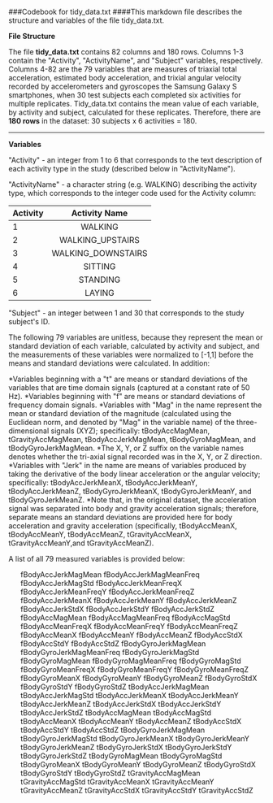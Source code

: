 ###Codebook for tidy_data.txt
####This markdown file describes the structure and variables of the file tidy_data.txt.

**File Structure**

The file **tidy_data.txt** contains 82 columns and 180 rows. 
Columns 1-3 contain the "Activity", "ActivityName", and "Subject" variables, respectively.
Columns 4-82 are the 79 variables that are measures of triaxial total acceleration, estimated body acceleration, and trixial angular velocity recorded by accelerometers and gyroscopes the Samsung Galaxy S smartphones, when 30 test subjects each completed six activities for multiple replicates. Tidy_data.txt contains the mean value of each variable, by activity and subject, calculated for these replicates.
Therefore, there are **180 rows** in the dataset:  30 subjects x 6 activities = 180.


---
**Variables**

"Activity" - an integer from 1 to 6 that corresponds to the text description of each activity type in the study (described below in "ActivityName").

"ActivityName" - a character string (e.g. WALKING) describing the activity type, which corresponds to the integer code used for the Activity column:

		
| Activity  |  Activity Name      |
|-----------|:-------------------:|
| 1         |  WALKING            |
| 2         |  WALKING_UPSTAIRS   |
| 3         |  WALKING_DOWNSTAIRS |
| 4         |  SITTING            |
| 5         |  STANDING           |
| 6         |  LAYING             |
    
"Subject" - an integer between 1 and 30 that corresponds to the study subject's ID.

The following 79 variables are unitless, because they represent the mean or standard deviation of each variable, calculated by activity and subject, and the measurements of these variables were normalized to [-1,1] before the means and standard deviations were calculated. In addition:

*Variables beginning with a "t" are means or standard deviations of the variables that are time domain signals (captured at a constant rate of 50 Hz). 
*Variables beginning with "f" are means or standard deviations of frequency domain signals.
*Variables with "Mag" in the name represent the mean or standard deviation of the magnitude (calculated using the Euclidean norm, and denoted by "Mag" in the variable name) of the three-dimensional signals (XYZ); specifically: tBodyAccMagMean, tGravityAccMagMean, tBodyAccJerkMagMean, tBodyGyroMagMean, and tBodyGyroJerkMagMean.
*The X, Y, or Z suffix on the variable names denotes whether the tri-axial signal recorded was in the X, Y, or Z direction.
*Variables with "Jerk" in the name are means of variables produced by taking the derivative of the body linear acceleration or the angular velocity; specifically: tBodyAccJerkMeanX, tBodyAccJerkMeanY, tBodyAccJerkMeanZ, tBodyGyroJerkMeanX, tBodyGyroJerkMeanY, and tBodyGyroJerkMeanZ.
*Note that, in the original dataset, the acceleration signal was separated into body and gravity acceleration signals; therefore, separate means an standard deviations are provided here for body acceleration and gravity acceleration (specifically, tBodyAccMeanX, tBodyAccMeanY, tBodyAccMeanZ, tGravityAccMeanX, tGravityAccMeanY,and tGravityAccMeanZ). 

A list of all 79 measured variables is provided below:

<ul>
fBodyAccJerkMagMean
fBodyAccJerkMagMeanFreq
fBodyAccJerkMagStd
fBodyAccJerkMeanFreqX
fBodyAccJerkMeanFreqY
fBodyAccJerkMeanFreqZ
fBodyAccJerkMeanX
fBodyAccJerkMeanY
fBodyAccJerkMeanZ
fBodyAccJerkStdX
fBodyAccJerkStdY
fBodyAccJerkStdZ
fBodyAccMagMean
fBodyAccMagMeanFreq
fBodyAccMagStd
fBodyAccMeanFreqX
fBodyAccMeanFreqY
fBodyAccMeanFreqZ
fBodyAccMeanX
fBodyAccMeanY
fBodyAccMeanZ
fBodyAccStdX
fBodyAccStdY
fBodyAccStdZ
fBodyGyroJerkMagMean
fBodyGyroJerkMagMeanFreq
fBodyGyroJerkMagStd
fBodyGyroMagMean
fBodyGyroMagMeanFreq
fBodyGyroMagStd
fBodyGyroMeanFreqX
fBodyGyroMeanFreqY
fBodyGyroMeanFreqZ
fBodyGyroMeanX
fBodyGyroMeanY
fBodyGyroMeanZ
fBodyGyroStdX
fBodyGyroStdY
fBodyGyroStdZ
tBodyAccJerkMagMean
tBodyAccJerkMagStd
tBodyAccJerkMeanX
tBodyAccJerkMeanY
tBodyAccJerkMeanZ
tBodyAccJerkStdX
tBodyAccJerkStdY
tBodyAccJerkStdZ
tBodyAccMagMean
tBodyAccMagStd
tBodyAccMeanX
tBodyAccMeanY
tBodyAccMeanZ
tBodyAccStdX
tBodyAccStdY
tBodyAccStdZ
tBodyGyroJerkMagMean
tBodyGyroJerkMagStd
tBodyGyroJerkMeanX
tBodyGyroJerkMeanY
tBodyGyroJerkMeanZ
tBodyGyroJerkStdX
tBodyGyroJerkStdY
tBodyGyroJerkStdZ
tBodyGyroMagMean
tBodyGyroMagStd
tBodyGyroMeanX
tBodyGyroMeanY
tBodyGyroMeanZ
tBodyGyroStdX
tBodyGyroStdY
tBodyGyroStdZ
tGravityAccMagMean
tGravityAccMagStd
tGravityAccMeanX
tGravityAccMeanY
tGravityAccMeanZ
tGravityAccStdX
tGravityAccStdY
tGravityAccStdZ
</ul>
